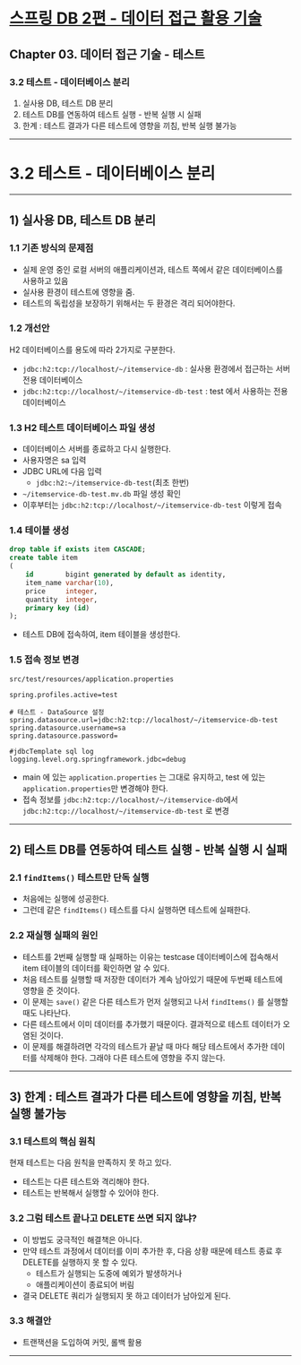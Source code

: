 # <a href = "../README.md" target="_blank">스프링 DB 2편 - 데이터 접근 활용 기술</a>
## Chapter 03. 데이터 접근 기술 - 테스트
### 3.2 테스트 - 데이터베이스 분리
1) 실사용 DB, 테스트 DB 분리
2) 테스트 DB를 연동하여 테스트 실행 - 반복 실행 시 실패
3) 한계 : 테스트 결과가 다른 테스트에 영향을 끼침, 반복 실행 불가능
---

# 3.2 테스트 - 데이터베이스 분리

---

## 1) 실사용 DB, 테스트 DB 분리

### 1.1 기존 방식의 문제점
- 실제 운영 중인 로컬 서버의 애플리케이션과, 테스트 쪽에서 같은 데이터베이스를 사용하고 있음
- 실사용 환경이 테스트에 영향을 줌.
- 테스트의 독립성을 보장하기 위해서는 두 환경은 격리 되어야한다.

### 1.2 개선안
H2 데이터베이스를 용도에 따라 2가지로 구분한다.
- `jdbc:h2:tcp://localhost/~/itemservice-db` : 실사용 환경에서 접근하는 서버 전용 데이터베이스
- `jdbc:h2:tcp://localhost/~/itemservice-db-test` : test 에서 사용하는 전용 데이터베이스

### 1.3 H2 테스트 데이터베이스 파일 생성
- 데이터베이스 서버를 종료하고 다시 실행한다.
- 사용자명은 sa 입력
- JDBC URL에 다음 입력
  - `jdbc:h2:~/itemservice-db-test`(최초 한번)
- `~/itemservice-db-test.mv.db` 파일 생성 확인
- 이후부터는 `jdbc:h2:tcp://localhost/~/itemservice-db-test` 이렇게 접속

### 1.4 테이블 생성
```sql
drop table if exists item CASCADE;
create table item
(
    id        bigint generated by default as identity,
    item_name varchar(10),
    price     integer,
    quantity  integer,
    primary key (id)
);
```
- 테스트 DB에 접속하여, item 테이블을 생성한다.

### 1.5 접속 정보 변경
`src/test/resources/application.properties`
```properties
spring.profiles.active=test

# 테스트 - DataSource 설정
spring.datasource.url=jdbc:h2:tcp://localhost/~/itemservice-db-test
spring.datasource.username=sa
spring.datasource.password=

#jdbcTemplate sql log
logging.level.org.springframework.jdbc=debug
```
- main 에 있는 `application.properties` 는 그대로 유지하고, test 에 있는 `application.properties`만 변경해야 한다.
- 접속 정보를 `jdbc:h2:tcp://localhost/~/itemservice-db`에서  `jdbc:h2:tcp://localhost/~/itemservice-db-test` 로 변경

---

## 2) 테스트 DB를 연동하여 테스트 실행 - 반복 실행 시 실패

### 2.1 `findItems()` 테스트만 단독 실행
- 처음에는 실행에 성공한다.
- 그런데 같은 `findItems()` 테스트를 다시 실행하면 테스트에 실패한다.

### 2.2 재실행 실패의 원인
- 테스트를 2번째 실행할 때 실패하는 이유는 testcase 데이터베이스에 접속해서 item 테이블의 데이터를 확인하면 알 수 있다.
- 처음 테스트를 실행할 때 저장한 데이터가 계속 남아있기 때문에 두번째 테스트에 영향을 준 것이다.
- 이 문제는 `save()` 같은 다른 테스트가 먼저 실행되고 나서 `findItems()` 를 실행할 때도 나타난다.
- 다른 테스트에서 이미 데이터를 추가했기 때문이다. 결과적으로 테스트 데이터가 오염된 것이다.
- 이 문제를 해결하려면 각각의 테스트가 끝날 때 마다 해당 테스트에서 추가한 데이터를 삭제해야 한다. 그래야 다른 테스트에 영향을 주지 않는다.

---

## 3) 한계 : 테스트 결과가 다른 테스트에 영향을 끼침, 반복 실행 불가능

### 3.1 테스트의 핵심 원칙
현재 테스트는 다음 원칙을 만족하지 못 하고 있다.
- 테스트는 다른 테스트와 격리해야 한다.
- 테스트는 반복해서 실행할 수 있어야 한다.

### 3.2 그럼 테스트 끝나고 DELETE 쓰면 되지 않냐?
- 이 방법도 궁극적인 해결책은 아니다.  
- 만약 테스트 과정에서 데이터를 이미 추가한 후, 다음 상황 때문에 테스트 종료 후 DELETE를 실행하지 못 할 수 있다.
  - 테스트가 실행되는 도중에 예외가 발생하거나
  - 애플리케이션이 종료되어 버림
- 결국 DELETE 쿼리가 실행되지 못 하고 데이터가 남아있게 된다. 

### 3.3 해결안
- 트랜잭션을 도입하여 커밋, 롤백 활용

---